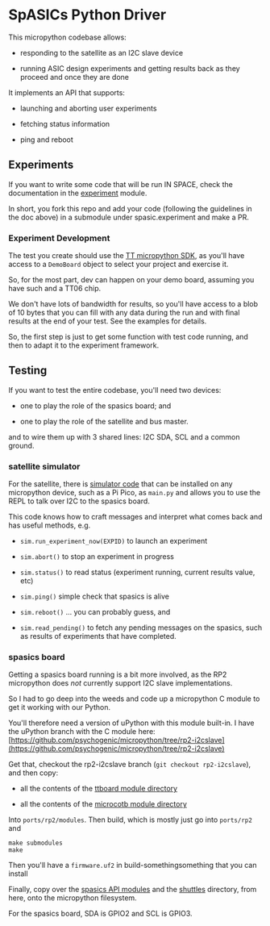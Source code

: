 # SpASICs Python Driver

This micropython codebase allows:

  * responding to the satellite as an I2C slave device
  
  * running ASIC design experiments and getting results back as they proceed and once they are done



It implements an API that supports:

  * launching and aborting user experiments
  
  * fetching status information
  
  * ping and reboot
  
## Experiments

If you want to write some code that will be run IN SPACE, check the documentation in the [experiment](spasic/experiment) module.

In short, you fork this repo and add your code (following the guidelines in the doc above) in a submodule under spasic.experiment and make a PR.

### Experiment Development

The test you create should use the [TT micropython SDK](https://github.com/TinyTapeout/tt-micropython-firmware), as you'll have access to a `DemoBoard` object to select your project and exercise it.

So, for the most part, dev can happen on your demo board, assuming you have such and a TT06 chip.

We don't have lots of bandwidth for results, so you'll have access to a blob of 10 bytes that you can fill with any data during the run and with final results at the end of your test.  See the examples for details.

So, the first step is just to get some function with test code running, and then to adapt it to the experiment framework.

## Testing

If you want to test the entire codebase, you'll need two devices:

  * one to play the role of the spasics board; and
  
  * one to play the role of the satellite and bus master.
  
and to wire them up with 3 shared lines: I2C SDA, SCL and a common ground.


### satellite simulator

For the satellite, there is [simulator code](./i2c_client_test.py) that can be installed on any micropython device, such as a Pi Pico, as `main.py` and allows you to use the REPL to talk over I2C to the spasics board. 

This code knows how to craft messages and interpret what comes back and has useful methods, e.g.


  * `sim.run_experiment_now(EXPID)` to launch an experiment
  
  * `sim.abort()` to stop an experiment in progress 
  
  * `sim.status()` to read status (experiment running, current results value, etc)
  
  * `sim.ping()` simple check that spasics is alive 
  
  * `sim.reboot()` ... you can probably guess, and
  
  * `sim.read_pending()` to fetch any pending messages on the spasics, such as results of experiments that have completed.
 
### spasics board

Getting a spasics board running is a bit more involved, as the RP2 micropython does *not* currently support I2C slave implementations.

So I had to go deep into the weeds and code up a micropython C module to get it working with our Python.


You'll therefore need a version of uPython with this module built-in.  I have the uPython branch with the C module here: [https://github.com/psychogenic/micropython/tree/rp2-i2cslave](https://github.com/psychogenic/micropython/tree/rp2-i2cslave)

Get that, checkout the rp2-i2cslave branch (`git checkout rp2-i2cslave`), and then copy:

   * all the contents of the [ttboard module directory](https://github.com/TinyTapeout/tt-micropython-firmware/tree/main/src)
   
   * all the contents of the [microcotb module directory](https://github.com/psychogenic/microcotb/tree/main/src)
   
Into `ports/rp2/modules`.  Then build, which is mostly just go into `ports/rp2` and

```
make submodules
make
```

Then you'll have a `firmware.uf2` in build-somethingsomething that you can install

Finally, copy over the [spasics API modules](https://github.com/psychogenic/spasics/tree/main/python/spasic) and the [shuttles](https://github.com/psychogenic/spasics/tree/main/python/shuttles) directory, from here, onto the micropython filesystem.

For the spasics board, SDA is GPIO2 and SCL is GPIO3. 

  
  
